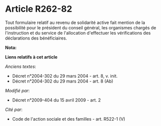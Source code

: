 # Article R262-82

Tout formulaire relatif au revenu de solidarité active fait mention de la possibilité pour le président du conseil général,
les organismes chargés de l'instruction et du service de l'allocation d'effectuer les vérifications des déclarations des
bénéficiaires.

**Nota:**



**Liens relatifs à cet article**

_Anciens textes_:

  - Décret n°2004-302 du 29 mars 2004 - art. 8, v. init.
  - Décret n°2004-302 du 29 mars 2004 - art. 8 (Ab)

_Modifié par_:

  - Décret n°2009-404 du 15 avril 2009 - art. 2

_Cité par_:

  - Code de l'action sociale et des familles - art. R522-1 (V)

